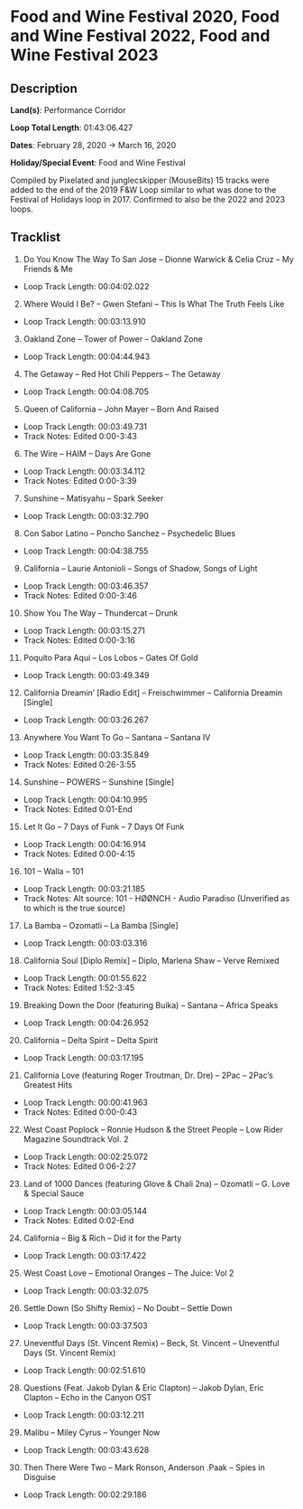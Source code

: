 # Food and Wine Festival 2020, Food and Wine Festival 2022, Food and Wine Festival 2023

## Description

**Land(s)**: Performance Corridor

**Loop Total Length**: 01:43:06.427

**Dates**: February 28, 2020 → March 16, 2020

**Holiday/Special Event**: Food and Wine Festival

Compiled by Pixelated and junglecskipper (MouseBits)
15 tracks were added to the end of the 2019 F&W Loop similar to what was done to the Festival of Holidays loop in 2017. Confirmed to also be the 2022 and 2023 loops.

## Tracklist

1. Do You Know The Way To San Jose – Dionne Warwick & Celia Cruz – My Friends & Me
- Loop Track Length: 00:04:02.022

2. Where Would I Be? – Gwen Stefani – This Is What The Truth Feels Like
- Loop Track Length: 00:03:13.910

3. Oakland Zone – Tower of Power – Oakland Zone
- Loop Track Length: 00:04:44.943

4. The Getaway – Red Hot Chili Peppers – The Getaway
- Loop Track Length: 00:04:08.705

5. Queen of California – John Mayer – Born And Raised
- Loop Track Length: 00:03:49.731
- Track Notes: Edited 0:00-3:43

6. The Wire – HAIM – Days Are Gone
- Loop Track Length: 00:03:34.112
- Track Notes: Edited 0:00-3:39

7. Sunshine – Matisyahu – Spark Seeker
- Loop Track Length: 00:03:32.790

8. Con Sabor Latino – Poncho Sanchez – Psychedelic Blues
- Loop Track Length: 00:04:38.755

9. California – Laurie Antonioli – Songs of Shadow, Songs of Light
- Loop Track Length: 00:03:46.357
- Track Notes: Edited 0:00-3:46

10. Show You The Way – Thundercat – Drunk
- Loop Track Length: 00:03:15.271
- Track Notes: Edited 0:00-3:16

11. Poquito Para Aqui – Los Lobos – Gates Of Gold
- Loop Track Length: 00:03:49.349

12. California Dreamin’ [Radio Edit] – Freischwimmer – California Dreamin [Single]
- Loop Track Length: 00:03:26.267

13. Anywhere You Want To Go – Santana – Santana IV
- Loop Track Length: 00:03:35.849
- Track Notes: Edited 0:26-3:55

14. Sunshine – POWERS – Sunshine [Single]
- Loop Track Length: 00:04:10.995
- Track Notes: Edited 0:01-End

15. Let It Go – 7 Days of Funk – 7 Days Of Funk
- Loop Track Length: 00:04:16.914
- Track Notes: Edited 0:00-4:15

16. 101 – Walla – 101
- Loop Track Length: 00:03:21.185
- Track Notes: Alt source: 101 - HØØNCH - Audio Paradiso (Unverified as to which is the true source)

17. La Bamba – Ozomatli – La Bamba [Single]
- Loop Track Length: 00:03:03.316

18. California Soul [Diplo Remix] – Diplo, Marlena Shaw – Verve Remixed
- Loop Track Length: 00:01:55.622
- Track Notes: Edited 1:52-3:45

19. Breaking Down the Door (featuring Buika) – Santana – Africa Speaks
- Loop Track Length: 00:04:26.952

20. California – Delta Spirit – Delta Spirit
- Loop Track Length: 00:03:17.195

21. California Love (featuring Roger Troutman, Dr. Dre) – 2Pac – 2Pac’s Greatest Hits
- Loop Track Length: 00:00:41.963
- Track Notes: Edited 0:00-0:43

22. West Coast Poplock – Ronnie Hudson & the Street People – Low Rider Magazine Soundtrack Vol. 2
- Loop Track Length: 00:02:25.072
- Track Notes: Edited 0:06-2:27

23. Land of 1000 Dances (featuring Glove & Chali 2na) – Ozomatli – G. Love & Special Sauce
- Loop Track Length: 00:03:05.144
- Track Notes: Edited 0:02-End

24. California – Big & Rich – Did it for the Party
- Loop Track Length: 00:03:17.422

25. West Coast Love – Emotional Oranges – The Juice: Vol 2
- Loop Track Length: 00:03:32.075

26. Settle Down (So Shifty Remix) – No Doubt – Settle Down
- Loop Track Length: 00:03:37.503

27. Uneventful Days (St. Vincent Remix) – Beck, St. Vincent – Uneventful Days (St. Vincent Remix)
- Loop Track Length: 00:02:51.610

28. Questions (Feat. Jakob Dylan & Eric Clapton) – Jakob Dylan, Eric Clapton – Echo in the Canyon OST
- Loop Track Length: 00:03:12.211

29. Malibu – Miley Cyrus – Younger Now
- Loop Track Length: 00:03:43.628

30. Then There Were Two – Mark Ronson, Anderson .Paak – Spies in Disguise
- Loop Track Length: 00:02:29.186
